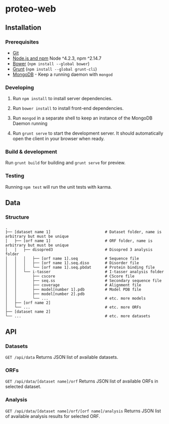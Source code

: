 # proteo-web

## Installation

### Prerequisites

- [Git](https://git-scm.com/)
- [Node.js and npm](nodejs.org) Node ^4.2.3, npm ^2.14.7
- [Bower](bower.io) (`npm install --global bower`)
- [Grunt](http://gruntjs.com/) (`npm install --global grunt-cli`)
- [MongoDB](https://www.mongodb.org/) - Keep a running daemon with `mongod`

### Developing

1. Run `npm install` to install server dependencies.

2. Run `bower install` to install front-end dependencies.

3. Run `mongod` in a separate shell to keep an instance of the MongoDB Daemon running

4. Run `grunt serve` to start the development server. It should automatically open the client in your browser when ready.

### Build & development

Run `grunt build` for building and `grunt serve` for preview.

### Testing

Running `npm test` will run the unit tests with karma.

## Data

### Structure

    .
    ├── [dataset name 1]                        # Dataset folder, name is arbitrary but must be unique  
    │   ├── [orf name 1]                        # ORF folder, name is arbitrary but must be unique
    │   │   ├── disopred3                       # Disopred 3 analysis folder
    │   │   │   ├── [orf name 1].seq            # Sequence file
    │   │   │   ├── [orf name 1].seq.diso       # Disorder file
    │   │   │   └── [orf name 1].seq.pbdat      # Protein binding file
    │   │   └── i-tasser                        # I-tasser analysis folder  
    │   │       ├── cscore                      # CScore file
    │   │       ├── seq.ss                      # Secondary sequence file
    │   │       ├── coverage                    # Alignment file
    │   │       ├── model[number 1].pdb         # Model PDB file
    │   │       ├── model[number 2].pdb         
    │   │       └── ...                         # etc. more models
    │   ├── [orf name 2]        
    │   └── ...                                 # etc. more ORFs
    ├── [dataset name 2]
    └── ...                                     # etc. more datasets

## API

### Datasets

`GET /api/data` Returns JSON list of available datasets.

### ORFs

`GET /api/data/[dataset name]/orf` Returns JSON list of available ORFs in selected dataset.

### Analysis

`GET /api/data/[dataset name]/orf/[orf name]/analysis` Returns JSON list of available analysis results for selected ORF.
